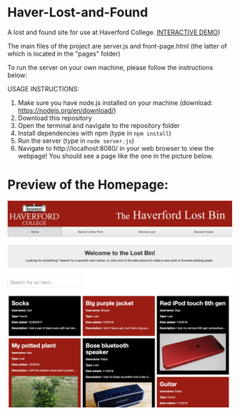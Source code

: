 # Haver-Lost-and-Found
A lost and found site for use at Haverford College. [INTERACTIVE DEMO](http://haverlostandfound-env.4aqm3pzj9q.us-east-2.elasticbeanstalk.com))

The main files of the project are server.js and front-page.html (the latter of which is located in the "pages" folder)

To run the server on your own machine, please follow the instructions below:


USAGE INSTRUCTIONS:
1) Make sure you have node.js installed on your machine (download: https://nodejs.org/en/download/)
2) Download this repository
3) Open the terminal and navigate to the repository folder
4) Install dependencies with npm (type in `npm install`)
5) Run the server (type in `node server.js`)
6) Navigate to http://localhost:8080/ in your web browser to view the webpage! You should see a page like the one in the picture below.


# Preview of the Homepage:
![homepage preview](homepage.png)
